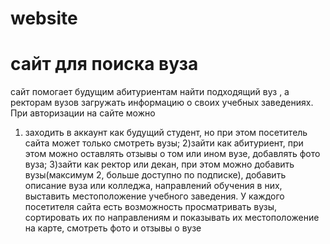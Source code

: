 # website
# сайт для поиска вуза
сайт помогает будущим абитуриентам найти подходящий вуз , а ректорам вузов загружать информацию о своих учебных заведениях.
При авторизации на сайте можно 
1) заходить в аккаунт как будущий студент, но при этом посетитель сайта может только смотреть вузы; 
2)зайти как абитуриент, при этом можно оставлять отзывы о том или ином вузе, добавлять фото вуза;
3)зайти как ректор или декан, при этом можно добавить вузы(максимум 2, больше доступно по подписке), добавить описание вуза или колледжа, направлений обучения в них, выставить местоположение учебного заведения.
У каждого посетителя сайта есть возможность просматривать вузы, сортировать их по направлениям и показывать их местоположение на карте, смотреть фото и отзывы о вузе
